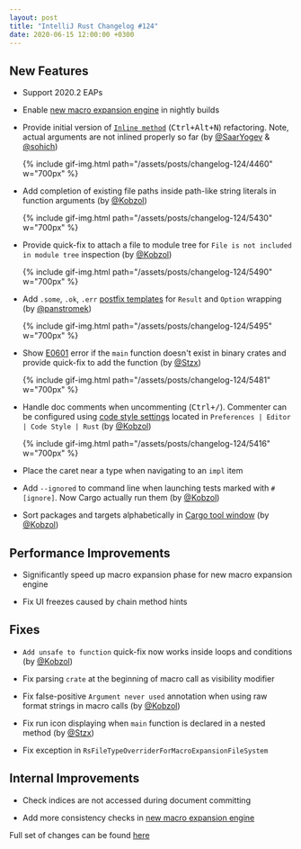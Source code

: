 ```yaml
---
layout: post
title: "IntelliJ Rust Changelog #124"
date: 2020-06-15 12:00:00 +0300
---
```



## New Features

<!-- https://github.com/intellij-rust/intellij-rust/pull/5514 -->
* Support 2020.2 EAPs

<!-- https://github.com/intellij-rust/intellij-rust/pull/5496 -->
* Enable [new macro expansion engine](https://www.jetbrains.com/help/clion/rust-support.html#language-support) in nightly builds

<!-- https://github.com/intellij-rust/intellij-rust/pull/4460 -->
* Provide initial version of [`Inline method`](https://www.jetbrains.com/help/idea/inline.html) (<kbd>Ctrl+Alt+N</kbd>) refactoring.
Note, actual arguments are not inlined properly so far (by [@SaarYogev] & [@sohich])

    {% include gif-img.html path="/assets/posts/changelog-124/4460" w="700px" %}


<!-- https://github.com/intellij-rust/intellij-rust/pull/5430 -->
* Add completion of existing file paths inside path-like string literals in function arguments (by [@Kobzol])
    
    {% include gif-img.html path="/assets/posts/changelog-124/5430" w="700px" %}



<!-- https://github.com/intellij-rust/intellij-rust/pull/5490 -->
* Provide quick-fix to attach a file to module tree for `File is not included in module tree` inspection (by [@Kobzol])
    
    {% include gif-img.html path="/assets/posts/changelog-124/5490" w="700px" %}


<!-- https://github.com/intellij-rust/intellij-rust/pull/5495 -->
* Add `.some`, `.ok`, `.err` [postfix templates](https://www.jetbrains.com/help/idea/settings-postfix-completion.html) for `Result` and `Option` wrapping (by [@panstromek])

    {% include gif-img.html path="/assets/posts/changelog-124/5495" w="700px" %}


<!-- https://github.com/intellij-rust/intellij-rust/pull/5481 -->
* Show [E0601](https://doc.rust-lang.org/error-index.html#E0601) error if the `main` function doesn't exist in binary crates and provide quick-fix to add the function (by [@Stzx])
    
    {% include gif-img.html path="/assets/posts/changelog-124/5481" w="700px" %}


<!-- https://github.com/intellij-rust/intellij-rust/pull/5416 -->
* Handle doc comments when uncommenting (<kbd>Ctrl+/</kbd>).
Commenter can be configured using [code style settings](https://www.jetbrains.com/help/idea/configuring-code-style.html) located in `Preferences | Editor | Code Style | Rust` (by [@Kobzol])
    
    {% include gif-img.html path="/assets/posts/changelog-124/5416" w="700px" %}


<!-- https://github.com/intellij-rust/intellij-rust/pull/4993 -->
* Place the caret near a type when navigating to an `impl` item

<!-- https://github.com/intellij-rust/intellij-rust/pull/5486 -->
* Add `--ignored` to command line when launching tests marked with `#[ignore]`. Now Cargo actually run them (by [@Kobzol])

<!-- https://github.com/intellij-rust/intellij-rust/pull/5472 -->
* Sort packages and targets alphabetically in [Cargo tool window](https://www.jetbrains.com/help/clion/rust-support.html#cargo-support) (by [@Kobzol])


## Performance Improvements

<!-- https://github.com/intellij-rust/intellij-rust/pull/5423 -->
* Significantly speed up macro expansion phase for new macro expansion engine

<!-- https://github.com/intellij-rust/intellij-rust/pull/5501 -->
* Fix UI freezes caused by chain method hints


## Fixes

<!-- https://github.com/intellij-rust/intellij-rust/pull/5521 -->
* `Add unsafe to function` quick-fix now works inside loops and conditions (by [@Kobzol])

<!-- https://github.com/intellij-rust/intellij-rust/pull/5493 -->
* Fix parsing `crate` at the beginning of macro call as visibility modifier

<!-- https://github.com/intellij-rust/intellij-rust/pull/5392 -->
* Fix false-positive `Argument never used` annotation when using raw format strings in macro calls (by [@Kobzol])

<!-- https://github.com/intellij-rust/intellij-rust/pull/5489 -->
* Fix run icon displaying when `main` function is declared in a nested method (by [@Stzx])

<!-- https://github.com/intellij-rust/intellij-rust/pull/5504 -->
* Fix exception in `RsFileTypeOverriderForMacroExpansionFileSystem`

## Internal Improvements

<!-- https://github.com/intellij-rust/intellij-rust/pull/4489 -->
* Check indices are not accessed during document committing

<!-- https://github.com/intellij-rust/intellij-rust/pull/5500 -->
* Add more consistency checks in [new macro expansion engine](https://www.jetbrains.com/help/clion/rust-support.html#language-support)

Full set of changes can be found [here](https://github.com/intellij-rust/intellij-rust/milestone/32?closed=1)

[@Kobzol]: https://github.com/Kobzol
[@SaarYogev]: https://github.com/SaarYogev
[@sohich]: https://github.com/sohich
[@Stzx]: https://github.com/Stzx
[@panstromek]: https://github.com/panstromek
